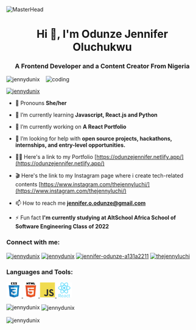 ![MasterHead](https://pbs.twimg.com/profile_banners/1283417166/1646514446/1080x360)

<h1 align="center">Hi 👋, I'm Odunze Jennifer Oluchukwu</h1>
<h3 align="center">A Frontend Developer and a Content Creator From Nigeria</h3>
<img align="right" alt="coding" width="400" src="https://cdn.dribbble.com/users/4055494/screenshots/15215756/media/d2b66c4ca0192aa26d103448b3d1518b.gif">


<p align="left"> <img src="https://komarev.com/ghpvc/?username=jennydunix&label=Profile%20views&color=0e75b6&style=flat" alt="jennydunix" /> </p>

<p align="left"> <a href="https://twitter.com/jennydunix" target="blank"><img src="https://img.shields.io/twitter/follow/jennydunix?logo=twitter&style=for-the-badge" alt="jennydunix" /></a> </p>

- 👯 Pronouns **She/her**

- 🌱 I’m currently learning **Javascript, React.js and Python**

- 🔭 I’m currently working on **A React Portfolio**

- 🤝 I’m looking for help with **open source projects, hackathons, internships, and entry-level opportunities.**

- 👨‍💻 Here's a link to my Portfolio [https://odunzejennifer.netlify.app/](https://odunzejennifer.netlify.app/)

- 🎬 Here's the link to my Instagram page where i create tech-related contents [https://www.instagram.com/thejennyluchi/](https://www.instagram.com/thejennyluchi/)

- 📫 How to reach me **jennifer.o.odunze@gmail.com**

- ⚡ Fun fact **I'm currently studying at AltSchool Africa School of Software Engineering Class of 2022**

<h3 align="left">Connect with me:</h3>
<p align="left">
<a href="https://codepen.io/jennydunix-" target="blank"><img align="center" src="https://raw.githubusercontent.com/rahuldkjain/github-profile-readme-generator/master/src/images/icons/Social/codepen.svg" alt="jennydunix" height="30" width="40" /></a>
<a href="https://twitter.com/jennydunix" target="blank"><img align="center" src="https://raw.githubusercontent.com/rahuldkjain/github-profile-readme-generator/master/src/images/icons/Social/twitter.svg" alt="jennydunix" height="30" width="40" /></a>
<a href="https://linkedin.com/in/jennifer-odunze-a131a2211" target="blank"><img align="center" src="https://raw.githubusercontent.com/rahuldkjain/github-profile-readme-generator/master/src/images/icons/Social/linked-in-alt.svg" alt="jennifer-odunze-a131a2211" height="30" width="40" /></a>
<a href="https://instagram.com/thejennyluchi" target="blank"><img align="center" src="https://raw.githubusercontent.com/rahuldkjain/github-profile-readme-generator/master/src/images/icons/Social/instagram.svg" alt="thejennyluchi" height="30" width="40" /></a>
</p>

<h3 align="left">Languages and Tools:</h3>
<p align="left"> <a href="https://www.w3schools.com/css/" target="_blank" rel="noreferrer"> <img src="https://raw.githubusercontent.com/devicons/devicon/master/icons/css3/css3-original-wordmark.svg" alt="css3" width="40" height="40"/> </a> <a href="https://www.w3.org/html/" target="_blank" rel="noreferrer"> <img src="https://raw.githubusercontent.com/devicons/devicon/master/icons/html5/html5-original-wordmark.svg" alt="html5" width="40" height="40"/> </a> <a href="https://developer.mozilla.org/en-US/docs/Web/JavaScript" target="_blank" rel="noreferrer"> <img src="https://raw.githubusercontent.com/devicons/devicon/master/icons/javascript/javascript-original.svg" alt="javascript" width="40" height="40"/> </a> <a href="https://reactjs.org/" target="_blank" rel="noreferrer"> <img src="https://raw.githubusercontent.com/devicons/devicon/master/icons/react/react-original-wordmark.svg" alt="react" width="40" height="40"/> </a> </p>

<p><img align="left" src="https://github-readme-stats.vercel.app/api/top-langs?username=jennydunix&show_icons=true&locale=en&layout=compact" alt="jennydunix" /></p>

<p>&nbsp;<img align="center" src="https://github-readme-stats.vercel.app/api?username=jennydunix&show_icons=true&locale=en" alt="jennydunix" /></p>

<p><img align="center" src="https://github-readme-streak-stats.herokuapp.com/?user=jennydunix&" alt="jennydunix" /></p>
